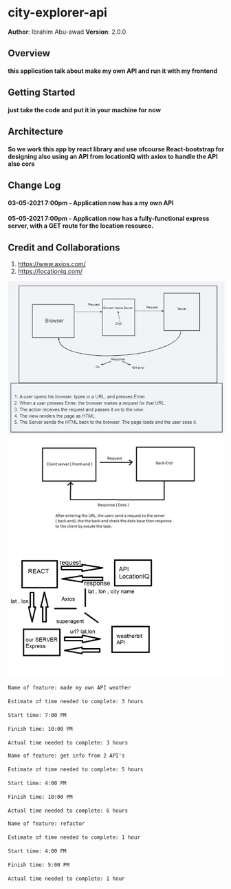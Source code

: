 # city-explorer-api


**Author**: Ibrahim Abu-awad
**Version**: 2.0.0 

## Overview

#### this application talk about make my own API and run it with my frontend 

## Getting Started

#### just take the code and put it in your machine for now

## Architecture

 #### So we work this app by react library and use ofcourse React-bootstrap for designing also using an API from locationIQ with axiox to handle the API also cors

## Change Log
#### 03-05-2021 7:00pm - Application now has a my own API 
#### 05-05-2021 7:00pm - Application now has a fully-functional express server, with a GET route for the location resource.

## Credit and Collaborations

1. https://www.axios.com/  
2. https://locationiq.com/


![Cycle](./img/Cycle.PNG)
![API](./img/work.jpg)
![API_Connected](./img/picpic.png)

```
Name of feature: made my own API weather

Estimate of time needed to complete: 3 hours

Start time: 7:00 PM

Finish time: 10:00 PM

Actual time needed to complete: 3 hours

```

```
Name of feature: get info from 2 API's

Estimate of time needed to complete: 5 hours

Start time: 4:00 PM

Finish time: 10:00 PM

Actual time needed to complete: 6 hours

```

```
Name of feature: refactor 

Estimate of time needed to complete: 1 hour

Start time: 4:00 PM

Finish time: 5:00 PM

Actual time needed to complete: 1 hour

```

